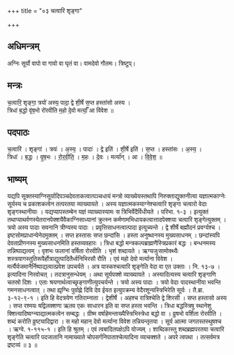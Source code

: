 +++
title = "०३ चत्वारि शृङ्गा"

+++
## अधिमन्त्रम्
अग्निः सूर्यो वापो वा गावो वा घृतं वा। वामदेवो गौतमः। त्रिष्टुप्।

## मन्त्रः
च॒त्वारि॒ शृङ्गा॒ त्रयो॑ अस्य॒ पादा॒ द्वे शी॒र्षे स॒प्त हस्ता॑सो अस्य ।  
त्रिधा॑ ब॒द्धो वृ॑ष॒भो रो॑रवीति म॒हो दे॒वो मर्त्याँ॒ आ वि॑वेश ॥

## पदपाठः
च॒त्वारि॑ । शृङ्गा॑ । त्रयः॑ । अ॒स्य॒ । पादाः॑ । द्वे इति॑ । शी॒र्षे इति॑ । स॒प्त । हस्ता॑सः । अ॒स्य॒ ।  
त्रिधा॑ । ब॒द्धः । वृ॒ष॒भः । रो॒र॒वी॒ति॒ । म॒हः । दे॒वः । मर्त्या॑न् । आ । वि॒वे॒श॒ ॥

## भाष्यम्
यद्यपि सूक्तस्याग्निसूर्यादिपञ्चदेवताकत्वात्पञ्चधायं मन्त्रो व्याख्येयस्तथापि निरुक्ताद्युक्तनीत्या यज्ञात्मकाग्नेः सूर्यस्य च प्रकाशकत्वेन तत्परतया व्याख्यायते । अस्य यज्ञात्मकस्याग्नेश्चत्वारि शृङ्गा चत्वारो वेदाः शृङ्गस्थानीयाः । यद्यप्यापस्तम्बेन यज्ञं व्याख्यास्यामः स त्रिभिर्वेदैर्विधीयते । परिभा. १-३ । इत्युक्तं तथाप्याथर्वणस्येतरानपेक्शयैवैकाग्निसाध्यानां क्रुत्स्न कर्मणामभिधायकत्वात्तादपेक्शया चत्वारि शृङ्गेत्युक्तम् । त्रयो अस्य पादाः सवनानि त्रीण्यस्य पादाः । प्रवृत्तिसाधनत्वात्पादा इत्युच्यन्ते । द्वे शीर्षे बह्मौदनं प्रवर्ग्यश्च । इष्टसोमप्राधान्येनेदमुक्तम् । सप्त हस्तासः सप्त छन्दांसि । हस्ता अनुष्थानस्य मुख्यसाधनम् । छन्दांस्यपि देवताप्रीणनस्य मुख्यसाधनमिति हस्तव्यवहारः । त्रिधा बद्धो मन्त्रकल्पब्राह्मणैस्त्रिप्रकारं बद्धः । बन्धनमस्य तन्निष्पाद्यत्वम् । वृशभः फलानां वर्षिता रोरवीति । भृशं शब्दायते । ऋग्यजुःसामोक्थ्यैः शस्त्रयागस्तुतिरूपैर्होत्राद्युत्पादितैर्ध्वनिभिरसौ रौति । एवं महो देवो मर्त्याना विवेश । मर्त्यैर्यजमानैर्निष्पाद्यत्वात्प्रवेश उपचर्यते । अत्र यास्कश्चत्वारि शृङ्गेति वेदा वा एत उक्ताः । नि. १३-७ । इत्यादिना निरवोचत् । तदत्रानुसन्धेयम् । अथा सूर्यपक्शे व्याख्यायते । अस्यादित्यस्य चत्वारि शृङ्गाणि चतस्रो दिशः । एताः श्रयणार्थत्वाच्छृङ्गाणीत्युपचर्यन्ते । त्रयो अस्य पादाः । त्रयो वेदाः पादस्थानीया भवन्ति गमनसाधनत्वात् । तथा ह्यृग्भिः पुर्वाह्णे दिवि देव ईयत इत्युपक्रम्य वेदैरशून्यस्त्रिभिरेति सूर्यः । तै.ब्रा. ३-१२-९-१ । इति हि वेदत्रयेण गतिराम्नाता । द्वेशीर्षे । अहश्च रात्रिश्चेति द्वे शिरसी । सप्त हस्तासो अस्य । सप्त रश्मयः षद्विलक्शणा ऋतव एकः साधारन इति वा सप्त हस्ता भवन्ति । त्रिधा बद्धस्त्रिषु स्थानेशु क्शित्यादिष्वग्न्याद्यात्मकत्वेन सम्बद्धः । ग्रीष्म वर्षाहेमन्ताख्यैस्त्रिभिस्त्रेधा बद्धो वा । व्रुषभो वर्शिता रोरवीति । शब्दं करोति व्रुष्ट्यादिद्वारा । स महो महान् देवो मर्त्याना विवेश तन्नियन्तृतया । सूर्य आत्मा जगतस्तस्थुषश्च । ऋग्वे. १-११५-१ । इति हि श्रुतम् । एवं त्वबादितपक्षेऽपि योज्यम् । शाब्दिकास्तु शब्दब्रह्मपरतया चत्वारि शृङ्गेति चत्वारि पदजातानि नामाख्याते चोपसर्गनिपाताश्चेत्यादिना व्याचक्शते । अपरे त्वपथा । तत्सर्वमत्र द्रष्टव्यं ॥ ३ ॥
